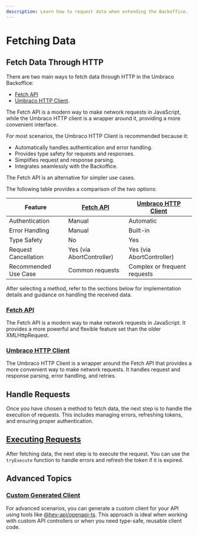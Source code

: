 ```yaml
---
description: Learn how to request data when extending the Backoffice.
---
```


# Fetching Data

## Fetch Data Through HTTP

There are two main ways to fetch data through HTTP in the Umbraco Backoffice:

* [Fetch API](./#fetch-api)
* [Umbraco HTTP Client](./#umbraco-http-client).

The Fetch API is a modern way to make network requests in JavaScript, while the Umbraco HTTP client is a wrapper around it, providing a more convenient interface.

For most scenarios, the Umbraco HTTP Client is recommended because it:

* Automatically handles authentication and error handling.
* Provides type safety for requests and responses.
* Simplifies request and response parsing.
* Integrates seamlessly with the Backoffice.

The Fetch API is an alternative for simpler use cases.

The following table provides a comparison of the two options:

| Feature              | [Fetch API](fetch-api.md) | [Umbraco HTTP Client](http-client.md) |
| -------------------- | ------------------------- | ------------------------------------- |
| Authentication       | Manual                    | Automatic                             |
| Error Handling       | Manual                    | Built-in                              |
| Type Safety          | No                        | Yes                                   |
| Request Cancellation | Yes (via AbortController) | Yes (via AbortController)             |
| Recommended Use Case | Common requests           | Complex or frequent requests          |

After selecting a method, refer to the sections below for implementation details and guidance on handling the received data.

### [Fetch API](fetch-api.md)

The Fetch API is a modern way to make network requests in JavaScript. It provides a more powerful and flexible feature set than the older XMLHttpRequest.

### [Umbraco HTTP Client](http-client.md)

The Umbraco HTTP Client is a wrapper around the Fetch API that provides a more convenient way to make network requests. It handles request and response parsing, error handling, and retries.

## Handle Requests

Once you have chosen a method to fetch data, the next step is to handle the execution of requests. This includes managing errors, refreshing tokens, and ensuring proper authentication.

## [Executing Requests](try-execute.md)

After fetching data, the next step is to execute the request. You can use the `tryExecute` function to handle errors and refresh the token if it is expired.

## Advanced Topics

### [Custom Generated Client](custom-generated-client.md)

For advanced scenarios, you can generate a custom client for your API using tools like [@hey-api/openapi-ts](https://github.com/hey-api/openapi-ts). This approach is ideal when working with custom API controllers or when you need type-safe, reusable client code.
